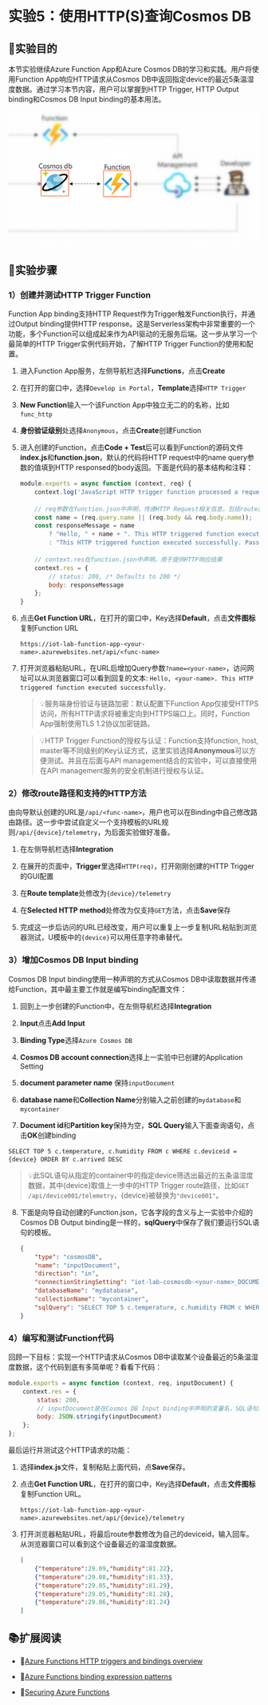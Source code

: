 # 实验5：使用HTTP(S)查询Cosmos DB

## 🎯实验目的

本节实验继续Azure Function App和Azure Cosmos DB的学习和实践。用户将使用Function App响应HTTP请求从Cosmos DB中返回指定device的最近5条温湿度数据。通过学习本节内容，用户可以掌握到HTTP Trigger, HTTP Output binding和Cosmos DB Input binding的基本用法。

![](images/lab5.png)

## 🧪实验步骤

### 1）创建并测试HTTP Trigger Function

Function App binding支持HTTP Request作为Trigger触发Function执行，并通过Output binding提供HTTP response。这是Serverless架构中非常重要的一个功能，多个Function可以组成起来作为API驱动的无服务后端。这一步从学习一个最简单的HTTP Trigger实例代码开始，了解HTTP Trigger Function的使用和配置。

1. 进入Function App服务，左侧导航栏选择**Functions**，点击**Create**

2. 在打开的窗口中，选择`Develop in Portal`，**Template**选择`HTTP Trigger`

3. **New Function**输入一个该Function App中独立无二的的名称，比如`func_http`

4. **身份验证级别**处选择`Anonymous`，点击**Create**创建Function

5. 进入创建的Function，点击**Code + Test**后可以看到Function的源码文件**index.js**和**function.json**，默认的代码将HTTP request中的name query参数的值填到HTTP responsed的body返回。下面是代码的基本结构和注释：

    ```javascript
    module.exports = async function (context, req) {
        context.log('JavaScript HTTP trigger function processed a request.');

        // req参数在function.json中声明，传递HTTP Request相关信息，包括route路径, query参数和body等
        const name = (req.query.name || (req.body && req.body.name));
        const responseMessage = name
            ? "Hello, " + name + ". This HTTP triggered function executed successfully."
            : "This HTTP triggered function executed successfully. Pass a name in the query string or in the request body for a personalized response.";

        // context.res在function.json中声明，用于提供HTTP响应结果
        context.res = {
            // status: 200, /* Defaults to 200 */
            body: responseMessage
        };
    }
    ```

6. 点击**Get Function URL**，在打开的窗口中，Key选择**Default**，点击**文件图标**复制Function URL

    ```
    https://iot-lab-function-app-<your-name>.azurewebsites.net/api/<func-name>
    ```

7. 打开浏览器粘贴URL，在URL后增加Query参数`?name=<your-name>`，访问网址可以从浏览器窗口可以看到回复的文本: `Hello, <your-name>. This HTTP triggered function executed successfully.`

    > 💡服务端身份验证与链路加密：默认配置下Function App仅接受HTTPS访问，所有HTTP请求将被重定向到HTTPS端口上。同时，Function App强制使用TLS 1.2协议加密链路。

    > 💡HTTP Trigger Function的授权与认证：Function支持function, host, master等不同级别的Key认证方式，这里实验选择**Anonymous**可以方便测试。并且在后面与API management结合的实验中，可以直接使用在API management服务的安全机制进行授权与认证。

### 2）修改route路径和支持的HTTP方法

由向导默认创建的URL是`/api/<func-name>`，用户也可以在Binding中自己修改路由路径。这一步中尝试自定义一个支持模板的URL规则`/api/{device}/telemetry`，为后面实验做好准备。

1. 在左侧导航栏选择**Integration**

2. 在展开的页面中，**Trigger**里选择`HTTP(req)`，打开刚刚创建的HTTP Trigger的GUI配置

3. 在**Route template**处修改为`{device}/telemetry`

4. 在**Selected HTTP method**处修改为仅支持`GET`方法，点击**Save**保存

5. 完成这一步后访问的URL已经改变，用户可以重复上一步复制URL粘贴到浏览器测试，U模板中的`{device}`可以用任意字符串替代。

### 3）增加Cosmos DB Input binding

Cosmos DB Input binding使用一种声明的方式从Cosmos DB中读取数据并传递给Function，其中最主要工作就是编写binding配置文件：

1. 回到上一步创建的Function中，在左侧导航栏选择**Integration**

2. **Input**点击**Add Input**

3. **Binding Type**选择`Azure Cosmos DB`

4. **Cosmos DB account connection**选择上一实验中已创建的Application Setting

5. **document parameter name** 保持`inputDocument`

6. **database name**和**Collection Name**分别输入之前创建的`mydatabase`和`mycontainer`

7. **Document id**和**Partition key**保持为空，**SQL Query**输入下面查询语句，点击**OK**创建binding

```
SELECT TOP 5 c.temperature, c.humidity FROM c WHERE c.deviceid = {device} ORDER BY c.arrived DESC
```

> 💡此SQL语句从指定的container中的指定device筛选出最近的五条温湿度数据，其中{device}取值上一步中的HTTP Trigger route路径，比如`GET /api/device001/telemetry`，{device}被替换为`"device001"`。

8. 下面是向导自动创建的Function.json，它各字段的含义与上一实验中介绍的Cosmos DB Output binding是一样的，**sqlQuery**中保存了我们要运行SQL语句的模板。

    ```json
    {
        "type": "cosmosDB",
        "name": "inputDocument",
        "direction": "in",
        "connectionStringSetting": "iot-lab-cosmosdb-<your-name>_DOCUMENTDB",
        "databaseName": "mydatabase",
        "collectionName": "mycontainer",
        "sqlQuery": "SELECT TOP 5 c.temperature, c.humidity FROM c WHERE c.deviceid = {device} ORDER BY c.arrived DESC",
    }
    ```

### 4）编写和测试Function代码

回顾一下目标：实现一个HTTP请求从Cosmos DB中读取某个设备最近的5条温湿度数据，这个代码到底有多简单呢？看看下代码：

```javascript
module.exports = async function (context, req, inputDocument) {
    context.res = {
        status: 200,
        // inputDocument是在Cosmos DB Input binding中声明的变量名，SQL语句查询到结果会通过它传递给Function
        body: JSON.stringify(inputDocument)
    };
};
```

最后运行并测试这个HTTP请求的功能：

1. 选择**index.js**文件，复制粘贴上面代码，点**Save**保存。

2. 点击**Get Function URL**，在打开的窗口中，Key选择**Default**，点击**文件图标**复制Function URL。

    ```
    https://iot-lab-function-app-<your-name>.azurewebsites.net/api/{device}/telemetry
    ```

3. 打开浏览器粘贴URL，将最后route参数修改为自己的deviceid，输入回车。从浏览器窗口可以看到这个设备最近的温湿度数据。

    ```json
    [
        {"temperature":29.09,"humidity":81.22}, 
        {"temperature":29.08,"humidity":81.33},
        {"temperature":29.05,"humidity":81.29},
        {"temperature":29.05,"humidity":81.28},
        {"temperature":29.06,"humidity":81.24}
    ]
    ```

## 📚扩展阅读

- 🔗[Azure Functions HTTP triggers and bindings overview](https://docs.microsoft.com/en-us/azure/azure-functions/functions-bindings-http-webhook?tabs=in-process%2Cfunctionsv2&pivots=programming-language-javascript)

- 🔗[Azure Functions binding expression patterns](https://docs.microsoft.com/en-us/azure/azure-functions/functions-bindings-expressions-patterns)

- 🔗[Securing Azure Functions](https://docs.microsoft.com/en-us/azure/azure-functions/security-concepts?tabs=v4)
